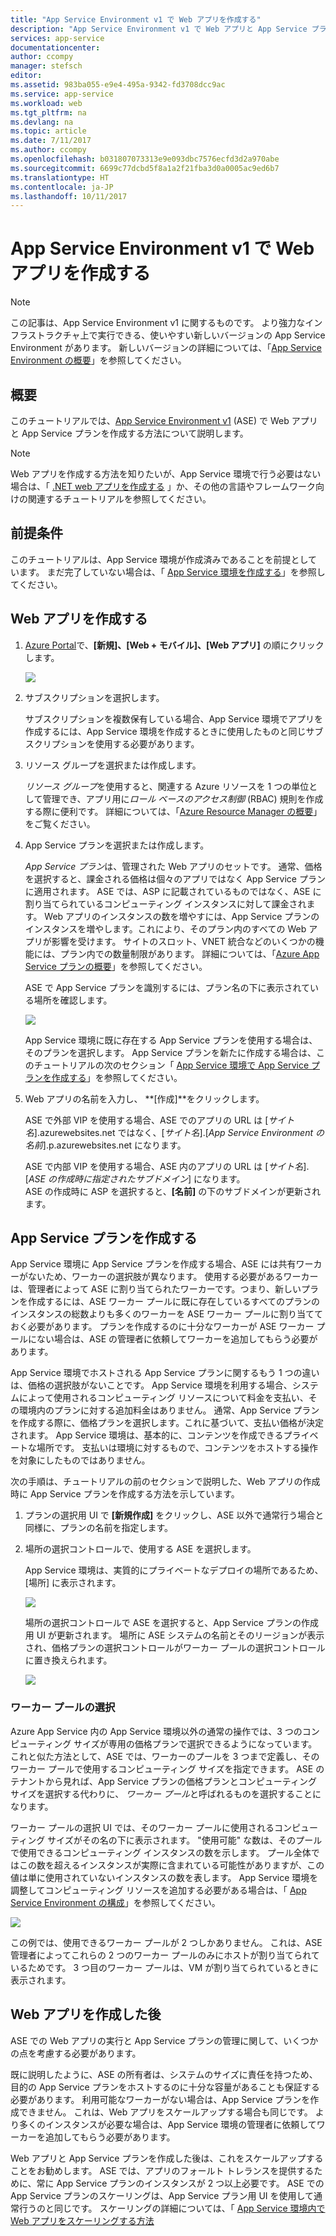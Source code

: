```yaml
---
title: "App Service Environment v1 で Web アプリを作成する"
description: "App Service Environment v1 で Web アプリと App Service プランを作成する方法について説明します"
services: app-service
documentationcenter: 
author: ccompy
manager: stefsch
editor: 
ms.assetid: 983ba055-e9e4-495a-9342-fd3708dcc9ac
ms.service: app-service
ms.workload: web
ms.tgt_pltfrm: na
ms.devlang: na
ms.topic: article
ms.date: 7/11/2017
ms.author: ccompy
ms.openlocfilehash: b031807073313e9e093dbc7576ecfd3d2a970abe
ms.sourcegitcommit: 6699c77dcbd5f8a1a2f21fba3d0a0005ac9ed6b7
ms.translationtype: HT
ms.contentlocale: ja-JP
ms.lasthandoff: 10/11/2017
---
```

# <a name="create-a-web-app-in-an-app-service-environment-v1"></a>App Service Environment v1 で Web アプリを作成する

> [!NOTE]
> この記事は、App Service Environment v1 に関するものです。  より強力なインフラストラクチャ上で実行できる、使いやすい新しいバージョンの App Service Environment があります。 新しいバージョンの詳細については、「[App Service Environment の概要](intro.md)」を参照してください。
> 

## <a name="overview"></a>概要
このチュートリアルでは、[App Service Environment v1](app-service-app-service-environment-intro.md) (ASE) で Web アプリと App Service プランを作成する方法について説明します。 

> [!NOTE]
> Web アプリを作成する方法を知りたいが、App Service 環境で行う必要はない場合は、「 [.NET web アプリを作成する](../app-service-web-get-started-dotnet.md) 」か、その他の言語やフレームワーク向けの関連するチュートリアルを参照してください。
> 
> 

## <a name="prerequisites"></a>前提条件
このチュートリアルは、App Service 環境が作成済みであることを前提としています。 まだ完了していない場合は、「 [App Service 環境を作成する](app-service-web-how-to-create-an-app-service-environment.md)」を参照してください。 

## <a name="create-a-web-app"></a>Web アプリを作成する
1. [Azure Portal](https://portal.azure.com/)で、**[新規]、[Web + モバイル]、[Web アプリ]** の順にクリックします。 
   
    ![][1]
2. サブスクリプションを選択します。  
   
    サブスクリプションを複数保有している場合、App Service 環境でアプリを作成するには、App Service 環境を作成するときに使用したものと同じサブスクリプションを使用する必要があります。 
3. リソース グループを選択または作成します。
   
    *リソース グループ*を使用すると、関連する Azure リソースを 1 つの単位として管理でき、アプリ用に*ロール ベースのアクセス制御* (RBAC) 規則を作成する際に便利です。 詳細については、「[Azure Resource Manager の概要][ResourceGroups]」をご覧ください。 
4. App Service プランを選択または作成します。
   
    *App Service プラン*は、管理された Web アプリのセットです。  通常、価格を選択すると、課金される価格は個々のアプリではなく App Service プランに適用されます。 ASE では、ASP に記載されているものではなく、ASE に割り当てられているコンピューティング インスタンスに対して課金されます。  Web アプリのインスタンスの数を増やすには、App Service プランのインスタンスを増やします。これにより、そのプラン内のすべての Web アプリが影響を受けます。  サイトのスロット、VNET 統合などのいくつかの機能には、プラン内での数量制限があります。  詳細については、「[Azure App Service プランの概要](../azure-web-sites-web-hosting-plans-in-depth-overview.md)」を参照してください。
   
    ASE で App Service プランを識別するには、プラン名の下に表示されている場所を確認します。  
   
    ![][5]
   
    App Service 環境に既に存在する App Service プランを使用する場合は、そのプランを選択します。 App Service プランを新たに作成する場合は、このチュートリアルの次のセクション「 [App Service 環境で App Service プランを作成する](#createplan)」を参照してください。
5. Web アプリの名前を入力し、 **[作成]**をクリックします。 
   
    ASE で外部 VIP を使用する場合、ASE でのアプリの URL は [*サイト名*].azurewebsites.net ではなく、[*サイト名*].[*App Service Environment の名前*].p.azurewebsites.net になります。
   
    ASE で内部 VIP を使用する場合、ASE 内のアプリの URL は [*サイト名*].[*ASE の作成時に指定されたサブドメイン*] になります。   
    ASE の作成時に ASP を選択すると、**[名前]** の下のサブドメインが更新されます。

## <a name="createplan"></a> App Service プランを作成する
App Service 環境に App Service プランを作成する場合、ASE には共有ワーカーがないため、ワーカーの選択肢が異なります。  使用する必要があるワーカーは、管理者によって ASE に割り当てられたワーカーです。つまり、新しいプランを作成するには、ASE ワーカー プールに既に存在しているすべてのプランのインスタンスの総数よりも多くのワーカーを ASE ワーカー プールに割り当てておく必要があります。  プランを作成するのに十分なワーカーが ASE ワーカー プールにない場合は、ASE の管理者に依頼してワーカーを追加してもらう必要があります。

App Service 環境でホストされる App Service プランに関するもう 1 つの違いは、価格の選択肢がないことです。  App Service 環境を利用する場合、システムによって使用されるコンピューティング リソースについて料金を支払い、その環境内のプランに対する追加料金はありません。  通常、App Service プランを作成する際に、価格プランを選択します。これに基づいて、支払い価格が決定されます。  App Service 環境は、基本的に、コンテンツを作成できるプライベートな場所です。  支払いは環境に対するもので、コンテンツをホストする操作を対象にしたものではありません。

次の手順は、チュートリアルの前のセクションで説明した、Web アプリの作成時に App Service プランを作成する方法を示しています。

1. プランの選択用 UI で **[新規作成]** をクリックし、ASE 以外で通常行う場合と同様に、プランの名前を指定します。
2. 場所の選択コントロールで、使用する ASE を選択します。
   
    App Service 環境は、実質的にプライベートなデプロイの場所であるため、[場所] に表示されます。 
   
    ![][2]
   
    場所の選択コントロールで ASE を選択すると、App Service プランの作成用 UI が更新されます。  場所に ASE システムの名前とそのリージョンが表示され、価格プランの選択コントロールがワーカー プールの選択コントロールに置き換えられます。  
   
    ![][3]

### <a name="selecting-a-worker-pool"></a>ワーカー プールの選択
Azure App Service 内の App Service 環境以外の通常の操作では、3 つのコンピューティング サイズが専用の価格プランで選択できるようになっています。  これと似た方法として、ASE では、ワーカーのプールを 3 つまで定義し、そのワーカー プールで使用するコンピューティング サイズを指定できます。  ASE のテナントから見れば、App Service プランの価格プランとコンピューティング サイズを選択する代わりに、 *ワーカー プール*と呼ばれるものを選択することになります。  

ワーカー プールの選択 UI では、そのワーカー プールに使用されるコンピューティング サイズがその名の下に表示されます。  "使用可能" な数は、そのプールで使用できるコンピューティング インスタンスの数を示します。  プール全体ではこの数を超えるインスタンスが実際に含まれている可能性がありますが、この値は単に使用されていないインスタンスの数を表します。  App Service 環境を調整してコンピューティング リソースを追加する必要がある場合は、「 [App Service Environment の構成](app-service-web-configure-an-app-service-environment.md)」を参照してください。

![][4]

この例では、使用できるワーカー プールが 2 つしかありません。 これは、ASE 管理者によってこれらの 2 つのワーカー プールのみにホストが割り当てられているためです。  3 つ目のワーカー プールは、VM が割り当てられているときに表示されます。  

## <a name="after-web-app-creation"></a>Web アプリを作成した後
ASE での Web アプリの実行と App Service プランの管理に関して、いくつかの点を考慮する必要があります。  

既に説明したように、ASE の所有者は、システムのサイズに責任を持つため、目的の App Service プランをホストするのに十分な容量があることも保証する必要があります。 利用可能なワーカーがない場合は、App Service プランを作成できません。  これは、Web アプリをスケールアップする場合も同じです。  より多くのインスタンスが必要な場合は、App Service 環境の管理者に依頼してワーカーを追加してもらう必要があります。

Web アプリと App Service プランを作成した後は、これをスケールアップすることをお勧めします。  ASE では、アプリのフォールト トレランスを提供するために、常に App Service プランのインスタンスが 2 つ以上必要です。  ASE での App Service プランのスケーリングは、App Service プラン用 UI を使用して通常行うのと同じです。  スケーリングの詳細については、「 [App Service 環境内で Web アプリをスケーリングする方法](app-service-web-scale-a-web-app-in-an-app-service-environment.md)

<!--Image references-->
[1]: ./media/app-service-web-how-to-create-a-web-app-in-an-ase/createaspnewwebapp.png
[2]: ./media/app-service-web-how-to-create-a-web-app-in-an-ase/createasplocation.png
[3]: ./media/app-service-web-how-to-create-a-web-app-in-an-ase/createaspselected.png
[4]: ./media/app-service-web-how-to-create-a-web-app-in-an-ase/createaspworkerpool.png
[5]: ./media/app-service-web-how-to-create-a-web-app-in-an-ase/selectaspinase.png

<!--Links-->
[WhatisASE]: app-service-app-service-environment-intro.md
[Appserviceplans]: ../azure-web-sites-web-hosting-plans-in-depth-overview.md
[HowtoCreateASE]: app-service-web-how-to-create-an-app-service-environment.md
[HowtoScale]: app-service-web-scale-a-web-app-in-an-app-service-environment.md
[HowtoConfigureASE]: app-service-web-configure-an-app-service-environment.md
[ResourceGroups]: ../../azure-resource-manager/resource-group-overview.md
[AzurePowershell]: http://azure.microsoft.com/documentation/articles/powershell-install-configure/
